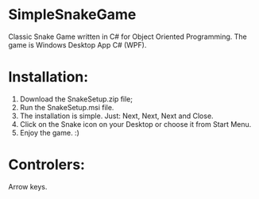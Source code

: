 # SimpleSnakeGame
Classic Snake Game written in C# for Object Oriented Programming.
The game is Windows Desktop App C# (WPF).

# Installation:
1. Download the SnakeSetup.zip file;
2. Run the SnakeSetup.msi file.
3. The installation is simple. Just: Next, Next, Next and Close.
4. Click on the Snake icon on your Desktop or choose it from Start Menu.
5. Enjoy the game. :)

# Controlers:
Arrow keys.
